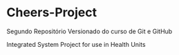 # Cheers-Project
 Segundo Repositório Versionado do curso de Git e GitHub

 Integrated System Project for use in Health Units
